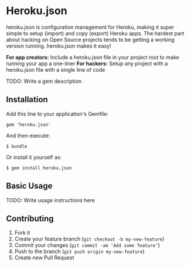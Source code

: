 # Heroku.json

heroku.json is configuration management for Heroku, making it super simple to setup (import) and copy (export) Heroku apps. The hardest part about hacking on Open Source projects tends to be getting a working version running. heroku.json makes it easy!

__For app creators:__ Include a heroku.json file in your project root to make running your app a one-liner
__For hackers:__ Setup any project with a heroku.json file with a single line of code

TODO: Write a gem description

## Installation

Add this line to your application's Gemfile:

    gem 'heroku.json'

And then execute:

    $ bundle

Or install it yourself as:

    $ gem install heroku.json

## Basic Usage

TODO: Write usage instructions here

## Contributing

1. Fork it
2. Create your feature branch (`git checkout -b my-new-feature`)
3. Commit your changes (`git commit -am 'Add some feature'`)
4. Push to the branch (`git push origin my-new-feature`)
5. Create new Pull Request
